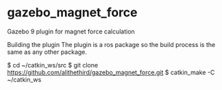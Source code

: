 # gazebo_magnet_force
Gazebo 9 plugin for magnet force calculation 

Building the plugin
The plugin is a ros package so the build process is the same as any other package.

$ cd ~/catkin_ws/src
$ git clone https://github.com/alithethird/gazebo_magnet_force.git
$ catkin_make -C ~/catkin_ws
